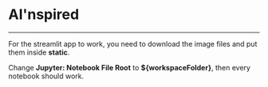 # AI'nspired

---

For the streamlit app to work, you need to download the image files and put them inside **static**.

Change **Jupyter: Notebook File Root** to **${workspaceFolder}**, then every notebook should work.
